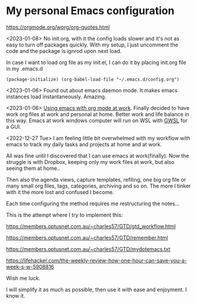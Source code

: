 # My personal Emacs configuration

https://orgmode.org/worg/org-quotes.html

<2023-01-08> No init.org, with it the config loads slower and it's not
as easy to turn off packages quickly. With my setup, I just uncomment
the code and the package is ignrod upon next load.

In case I want to load org file as my init.el, I can do it by placing
init.org file in my .emacs.d

`(package-initialize)
(org-babel-load-file "~/.emacs.d/config.org")`

<2023-01-06> Found out about emacs daemon mode. It makes emacs
instances load instantaneously. Amazing.

<2023-01-06> [Using emacs with org mode at
work](https://www.reddit.com/r/emacs/comments/1043g41/help_me_use_emacs_with_org_mode_at_work/).
Finally decided to have work org files at work and personal at home.
Better work and life balance in this way. Emacs at work windows
computer will run on WSL with [GWSL](https://opticos.github.io/gwsl/)
for a GUI.

<2022-12-27 Tue> I am feeling little bit overwhelmed with my workflow
with emacs to track my daily tasks and projects at home and at work.

All was fine until I discovered that I can use emacs at work(finally).
Now the struggle is with Dropbox, keeping only my work files at work,
but also seeing them at home..

Then also the agenda views, capture templates, refiling, one big org
file or many small org files, tags, categories, archiving and so on.
The more I tinker with it the more lost and confused I become.

Each time configuring the method requires me restructuring the
notes...

This is the attempt where I try to implement this:

https://members.optusnet.com.au/~charles57/GTD/gtd_workflow.html

https://members.optusnet.com.au/~charles57/GTD/remember.html

https://members.optusnet.com.au/~charles57/GTD/mydotemacs.txt

https://lifehacker.com/the-weekly-review-how-one-hour-can-save-you-a-week-s-w-5908816

Wish me luck.

I will simplify it as much as possible, then use it with ease and
enjoyment. I know it.
